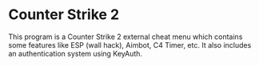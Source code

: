 # Counter Strike 2

This program is a Counter Strike 2 external cheat menu which contains some features like ESP (wall hack), Aimbot, C4 Timer, etc. It also includes an authentication system using KeyAuth.
